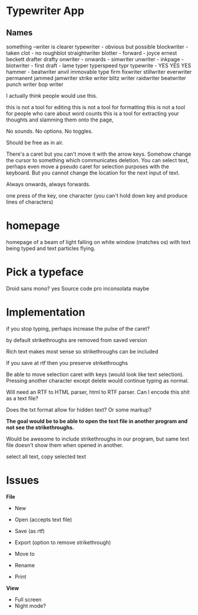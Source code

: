 # Typewriter App

## Names

something –writer is clearer
typewriter - obvious but possible
blockwriter - taken
clot - no
roughblot
straightwriter
blotter -
forward -
joyce
ernest
beckett
drafter
drafty
onwriter -
onwards -
simwriter
unwriter -
inkpage -
blotwriter -
first draft - lame
typer
typerspeed
typr
typewrite - YES YES YES
hammer - 
beatwriter
anvil
immovable type
firm
fixwriter
stillwriter
everwriter
permanent
jammed
jamwriter
strike writer
blitz writer
raidwriter
beatwriter
punch writer
bop writer

I actually think people would use this. 

this is not a tool for editing
this is not a tool for formatting
this is not a tool for people who care about word counts
this is a tool for extracting your thoughts and slamming them onto the page, 

No sounds. No options. No toggles.

Should be free as in air.

There's a caret but you can't move it with the arrow keys. Somehow change the cursor to something which communicates deletion. You can select text, perhaps even move a pseudo caret for selection purposes with the keyboard. But you cannot change the location for the next input of text.

Always onwards, always forwards.

one press of the key, one character
(you can't hold down key and produce lines of characters)

# homepage

homepage of a beam of light falling on white window (matches os) with text being typed and text particles flying.

# Pick a typeface

Droid sans mono? yes
Source code pro
inconsolata maybe

# Implementation

if you stop typing, perhaps increase the pulse of the caret?

by default strikethroughs are removed from saved version

Rich text makes most sense so strikethroughs can be included

If you save at rtf then you preserve strikethroughs

Be able to move selection caret with keys (would look like text selection). Pressing another character except delete would continue typing as normal. 

Will need an RTF to HTML parser, html to RTF parser. Can I encode this shit as a text file?

Does the txt format allow for hidden text? Or some markup?

**The goal would be to be able to open the text file in another program and not see the strikethroughs.**

Would be awesome to include strikethroughs in our program, but same text file doesn't show them when opened in another.

select all text,
copy selected text

# Issues

**File**
- New
- Open (accepts text file)
- Save (as rtf)

- Export (option to remove strikethrough)
- Move to
- Rename

- Print

**View**
- Full screen
- Night mode?